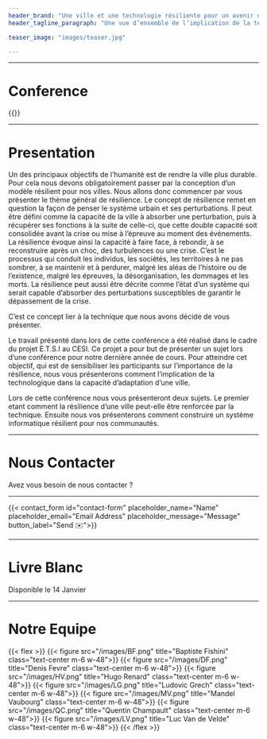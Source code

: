 ```yaml
---
header_brand: "Une ville et une technologie résiliente pour un avenir durable au service de tous."
header_tagline_paragraph: "Une vue d’ensemble de l’implication de la technologie dans la capacité d’adaptation d’une ville suivie d’une projection vers une technologie plus résiliente pour sensibiliser et orienter toute personne intéressée dans la construction d’un avenir plus durable."

teaser_image: "images/teaser.jpg"

---
```




---


# Conference

{{<twitch>}}

---

# Presentation

Un des principaux objectifs de l’humanité est de rendre la ville plus durable. Pour cela nous devons obligatoirement passer par la conception d’un modèle résilient pour nos villes. Nous allons donc commencer par vous présenter le thème général de résilience.
Le concept de résilience remet en question la façon de penser le système urbain et ses perturbations. Il peut être défini comme la capacité de la ville à absorber une perturbation, puis à récupérer ses fonctions à la suite de celle-ci, que cette double capacité soit consolidée avant la crise ou mise à l’épreuve au moment des événements. La résilience évoque ainsi la capacité à faire face, à rebondir, à se reconstruire après un choc, des turbulences ou une crise. C’est le processus qui conduit les individus, les sociétés, les territoires à ne pas sombrer, à se maintenir et à perdurer, malgré les aléas de l’histoire ou de l’existence, malgré les épreuves, la désorganisation, les dommages et les morts. La résilience peut aussi être décrite comme l’état d’un système qui serait capable d’absorber des perturbations susceptibles de garantir le dépassement de la crise.
	
C’est ce concept lier à la technique que nous avons décidé de vous présenter.

Le travail présenté dans lors de cette conférence a été réalisé dans le cadre du projet E.T.S.I au CESI. Ce projet a pour but de présenter un sujet lors d’une conférence pour notre dernière année de cours. Pour atteindre cet objectif, qui est de sensibiliser les participants sur l’importance de la résilience, nous vous présenterons comment l’implication de la technologique dans la capacité d’adaptation d’une ville.

Lors de cette conférence nous vous présenteront deux sujets. Le premier etant comment la résilience d’une ville peut-elle être renforcée par la technique. Ensuite nous vos présenterons comment construire un système informatique résilient pour nos communautés.

---

# Nous Contacter

Avez vous besoin de nous contacter ?

---

{{< contact_form id="contact-form" placeholder_name="Name" placeholder_email="Email Address" placeholder_message="Message" button_label="Send ✉️">}}

---

# Livre Blanc

Disponible le 14 Janvier

---

# Notre Equipe
{{< flex >}}
    {{< figure src="/images/BF.png" title="Baptiste Fishini" class="text-center m-6 w-48">}}
    {{< figure src="/images/DF.png" title="Denis Fevre" class="text-center m-6 w-48">}}
    {{< figure src="/images/HV.png" title="Hugo Renard" class="text-center m-6 w-48">}}
    {{< figure src="/images/LG.png" title="Ludovic Grech" class="text-center m-6 w-48">}}
    {{< figure src="/images/MV.png" title="Mandel Vaubourg" class="text-center m-6 w-48">}}
    {{< figure src="/images/QC.png" title="Quentin Champault" class="text-center m-6 w-48">}}
    {{< figure src="/images/LV.png" title="Luc Van de Velde" class="text-center m-6 w-48">}}
{{< /flex >}}
